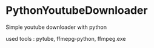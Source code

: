 # PythonYoutubeDownloader
Simple youtube downloader with python 

used tools : pytube, ffmepg-python, ffmpeg.exe 


